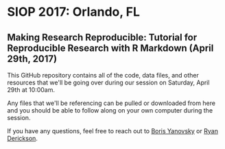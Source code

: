 # SIOP 2017: Orlando, FL
## Making Research Reproducible: Tutorial for Reproducible Research with R Markdown (April 29th, 2017)

This GitHub repository contains all of the code, data files, and other resources that we'll be going over during our session on Saturday, April 29th at 10:00am.

Any files that we'll be referencing can be pulled or downloaded from here and you should be able to follow along on your own computer during the session.

If you have any questions, feel free to reach out to [Boris Yanovsky](mailto:borisy@fb.com) or [Ryan Derickson](mailto:ryan.derickson@va.gov).
